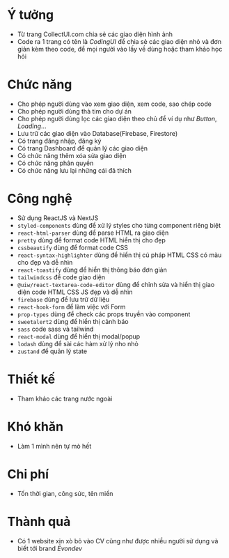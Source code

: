 # Ý tưởng

- Từ trang CollectUI.com chia sẻ các giao diện hình ảnh
- Code ra 1 trang có tên là _CodingUI_ để chia sẻ các giao diện nhỏ và đơn giản kèm theo code, để mọi người vào lấy về dùng hoặc tham khảo học hỏi

# Chức năng

- Cho phép người dùng vào xem giao diện, xem code, sao chép code
- Cho phép người dùng thả tim cho dự án
- Cho phép người dùng lọc các giao diện theo chủ đề ví dụ như _Button_, _Loading_...
- Lưu trữ các giao diện vào Database(Firebase, Firestore)
- Có trang đăng nhập, đăng ký
- Có trang Dashboard để quản lý các giao diện
- Có chức năng thêm xóa sửa giao diện
- Có chức năng phân quyền
- Có chức năng lưu lại những cái đã thích

# Công nghệ

- Sử dụng ReactJS và NextJS
- `styled-components` dùng để xử lý styles cho từng component riêng biệt
- `react-html-parser` dùng để parse HTML ra giao diện
- `pretty` dùng để format code HTML hiển thị cho đẹp
- `cssbeautify` dùng để format code CSS
- `react-syntax-highlighter` dùng để hiển thị cú pháp HTML CSS có màu cho đẹp và dễ nhìn
- `react-toastify` dùng để hiển thị thông báo đơn giản
- `tailwindcss` để code giao diện
- `@uiw/react-textarea-code-editor` dùng để chỉnh sửa và hiển thị giao diện code HTML CSS JS đẹp và dễ nhìn
- `firebase` dùng để lưu trữ dữ liệu
- `react-hook-form` để làm việc với Form
- `prop-types` dùng để check các props truyền vào component
- `sweetalert2` dùng để hiển thị cảnh báo
- `sass` code sass và tailwind
- `react-modal` dùng để hiển thị modal/popup
- `lodash` dùng để sài các hàm xử lý nho nhỏ
- `zustand` để quản lý state

# Thiết kế

- Tham khảo các trang nước ngoài

# Khó khăn

- Làm 1 mình nên tự mò hết

# Chi phí

- Tốn thời gian, công sức, tên miền

# Thành quả

- Có 1 website xịn xò bỏ vào CV cũng như được nhiều người sử dụng và biết tới brand _Evondev_

